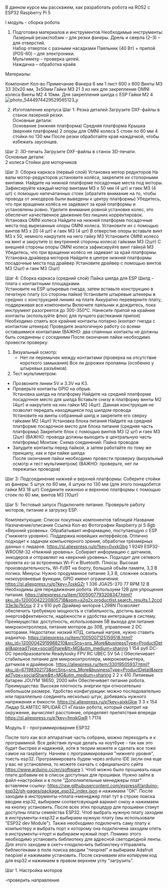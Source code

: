 В данном курсе мы расскажем, как разработать робота на ROS2 с ESP32 Raspberry Pi 5

I модуль - сборка робота
1. Подготовка материалов и инструментов
Необходимые инструменты:
Лазерный резак/лобзик – для резки фанеры.
Дрель и сверла (2–3) – для отверстий.  
Набор отверток с разными насадками 
Паяльник (40 Вт) + припой (POS-60) – для электроники.  
Мультиметр – проверка цепей.  
Наждачка – обработка краёв

Материалы:  

Компонент Кол-во
Примечание
Фанера 6 мм
1 лист
600 х 600
Винты М3
33
30х20 мм, 3х50мм
Гайки М3
21
3 из них для закрепления OMNI колеса
Винты М2
4
10мм. Для закрепления шилда с ESP
Гайки М2
4
![photo_5444974429529565123_y](https://github.com/user-attachments/assets/8af5a3d7-5805-4eac-9df8-87dfa37b2a5b)

2. Изготовление корпуса
Шаг 1: Резка деталей
Загрузите DXF-файлы в станок лазерной резки.  
Основные детали:  
Основание (нижняя платформа)
Средняя платформа
Крышка (верхняя платформа)
2 опоры для OMNI колеса
5 стоек по 60 мм
4 стойки по 130 мм
После резки обработайте края наждачкой, чтобы избежать заусенцев.  

Шаг 2: 3D-печать
Загрузите DXF-файлы в станок 3D-печати.  
Основные детали:  
2 колеса
Стойки для моторчиков

Шаг 3: Сборка каркаса (первый слой)
Установка мотор редукторов
На валы мотор-редукторов установите колёса, закрепите их стопорными винтами.
Найдите на нижней платформе посадочные места под моторы.
Зафиксируйте каждый мотор винтами M3 х 50 мм (4 шт) и гаек М3 (4 шт) с помощью напечатанных стоек (обратите внимание на то, чтобы провода от энкодеров были выведены к центру платформы)
Убедитесь, что при вращении колёса не задевают за край платформы и установлены ровно.
Уделите внимание ровной установке колес, это обеспечит качественное движение без лишних корректировок.
Установка OMNI колеса 
Найдите на нижней платформе посадочные места под вырезанные опоры OMNI колеса.
Установите их с помощью винтов М3 х 20 (4 шт) и гаек М3 (4 шт)
В отверстие опоры вставьте винт М3 х 50, немного накрутите на него гайку М3
Установите OMNI колесо на винт и закрутите (с внутренней стороны колеса) гайками М3 (2шт)
С внешней стороны опоры OMNI колеса зафиксируйте винт гайкой М3
Убедитесь, что при вращении колёсо не задевает за край платформы.
Установка драйвера моторов
Найдите в центре нижней платформы посадочные места под драйвер
Установите драйвер с помощью винтов М3 (2шт) и гаек М3 (2шт)

Шаг 4: Сборка каркаса (средний слой)
Пайка шилда для ESP
Шилд – плата с контактными площадками.   
Установите на ESP штыревые гнезда, затем вставьте конструкцию в печатную плату (со стороны пайки)
Установите штыревые штекеры в средних с конструкцией линиях на плате
Аккуратно переверните плату, поддерживая все компоненты
Включите паяльник и дождитесь, пока инструмент разогреется до 300-350°C. 
Нанесите припой на крайние контакты (используйте флюс для лучшего растекания припоя)
Необходимо спаять все крайние контакты попарно (контакт гнезда с контактом штекера)
Проведите аналогичную работу со всеми оставшимися контактами (ВАЖНО: два спаянных контакты не должны быть соединены с соседними
После окончания пайки необходимо провести проверку: 
1. Визуальный осмотр:  
   - Нет ли перемычек между контактами (проверка на отсутствие короткого замыкания)
 Все ли дорожки пропаяны (особенно у штыревых разъёмов).  
2.  Тест мультиметром:  
   - Прозвоните линии 5V и 3.3V на КЗ.  
   - Проверьте контакты GPIO на обрыв.  
Установка шилда на платформу
Найдите на средней платформе посадочное место для шилда
Вставьте снизу в платформу винты М2 (4шт) и накрутите на них гайки М2 (4шт). Данная конструкция не позволит передать находящиеся под шилдом провода  
Установите на винты собранный шилд и закрепите его сверху гайками М2 (4шт)
Установка блока питания 
Найдите на средней платформе посадочное место для блока питания (средняя часть платформы) 
Закрепите блок с помощью винтов М3 (2 шт) и гаек М3 (2шт)  (ВАЖНО: провода должны выходить в центральную часть платформы)
Монтаж: 
Схема соединений:
Пайка проводов
- Залудите контакты перед пайкой, а затем работайте по тому же принципу, как и при пайке шилда  
После окончания пайки необходимо провести проверку (визуальный осмотр и тест мультиметром) (ВАЖНО: проверьте, нет ли пережатых проводов)

Шаг 3: Подсоединение нижней и верхней платформы:
Соберите стойки из фанеры: 5 штук по 60 мм, 4 штуки по 130 мм (для этого понадобятся гайки М3 18 шт)
Соедините нижнюю и верхнюю платформы с помощью стоек по 60 мм, винтов М3 (10шт)

Шаг 5: Тестовый запуск
Подключите питание. 
Проверьте работу моторов, питание и загрузку ESP.

Комплектующие:
Список покупных компонентов таблицей
Название
Назначение/описание
Ссылка
Кол-во 
Фотографии 
Raspberry pi 5 8gb
«Верхний уровень». Обрабатывает информацию, поступающую с ESP (“нижнего уровня»). Поддержка новейших интерфейсов. Отлично подходит к задачам компьютерного зрения, обработки трёхмерных данных с лидаров. 
https://sl.aliexpress.ru/p?key=0vxkGbg
1
9249
ESP32-WROOM-32
«Нижний уровень». Собирает информацию с датчиков, энкодеров и отправляет на «верхний уровень». Подходит для сетевого проекта из-за встроенных Wi-Fi и Bluetooth. Плюсы: Высокая производительность, Wi-Fi/BT на борту, большой объём памяти, 3,3 В логика.
Минусы: Нужно продуманное питание 3,3 В, сложнее освоить низкоуровневые функции, GPIO имеют ограничения.
https://sl.aliexpress.ru/p?key=7oxkGZr
1
336
JGA25-370 77 RPM 12 B
Необходимы для передвижения робота. Используем 12В для упрощения питания.
https://aliexpress.ru/item/1005007793208347.html?sku_id=12000042220805718&spm=a2g2x.productlist.search_results.1.2ccd33e3p7kOox
2
2 x 610 руб
Драйвер моторов L298N
Позволяет обеспечить требуемую мощность и стабильность, достичь высокой энергоэффективности, надёжности и удобства интеграции в систему. Преимущества: доступность, использование 5В выхода для питания микроконтроллера, питание моторов до 30В, управление 2  DC моторами.
Недостатки: низкий КПД, сильный нагрев, нужно ставить радиатор.
https://aliexpress.ru/item/1005007125159518.html?sku_id=12000042919988210&srcSns=sns_More&businessType=ProductDetail&spreadType=socialShare&tt=MG&utm_medium=sharing 
1
154 руб
DC-DC преобразователи Readytosky FPV RC UBEC 5V 5A (
Обеспечивает стабильное питание для микроконтроллера, микрокомпьютера, датчиков и драйверов.
https://aliexpress.ru/item/33019505937.html?sku_id=67198302173&srcSns=sns_More&businessType=ProductDetail&spreadType=socialShare&tt=MG&utm_medium=sharing
2
2 x 410
Литиевые батареи JOUYM 18650, 2000 мАч
Обеспечивает питание робота. Преимущества: Высокая плотность энергии при относительно небольшом размере.
Удобство конфигурации: можно последовательно или параллельно соединять несколько штук, добиваясь нужного напряжения и ёмкости.
https://sl.aliexpress.ru/p?key=ajxkGkw
3
3 х 154
Лидар SLAMTEC RPLIDAR C1
«Глаза» робота, который смотрит на окружение, вычисляет расстояние, определяет препятствия впереди
https://sl.aliexpress.ru/p?key=fmxkGwR
1
7174


Модуль II - программироварние ESP32

После того как вся аппаратная часть собрана, можно переходить и к программной.
Все действия лучше делать на ноутбуке - так как это будет быстрее и надежней, хотя в теории можете и сделать все тоже самое на raspberry.
Начнем с программирования "нижнего уровня", тоесть esp32. Программировать будем через arduino IDE (если она еще у вас не установлена, то можете скачать с официального сайта https://www.arduino.cc/en/software ).
Чтоб можно было прошивать нашe платe добавим ее в список доступных для прошивки. Нужно зайти в файл->настройки и в поле "Дополнительные менеджеры плат" вставляем ссылку: https://raw.githubusercontent.com/espressif/arduino-esp32/gh-pages/package_esp32_index.json и нажимаем "ОК". 
После заходим в инструменты->плата->менеджер плат тут в строке поиска вводим esp32, выбираем соответсвующий вариант снизу и нажимаем на кнопку установить. 
После всех этих процедур для прошивки станут доступны платы семейства  ESP32.  Чтоб выбрать нужную плату заходим в инструменты->esp32 и выбираем нужную плату (мы использовали "ESP32 dev Module"). Также необходимо подключить саму плату к компьютеру и выбрать порт к которому она подключена заходим опять в инструменты->порт и выбираем нужный порт.
Помимо этого необходимо установить библиотеку для адресной светодиодной ленты. Для этого заходим в скетч->подключить библиотеку->Управлять библиотеками в поле поиска вводим "neopixel" и выбираем Adafruit neopixel и нажимаем установить.
После скачиваем или копируем код для esp32 и нажимаем в правом верхнем углу "загрузить".

Шаг 1. Настройка моторов

-проверить направление
